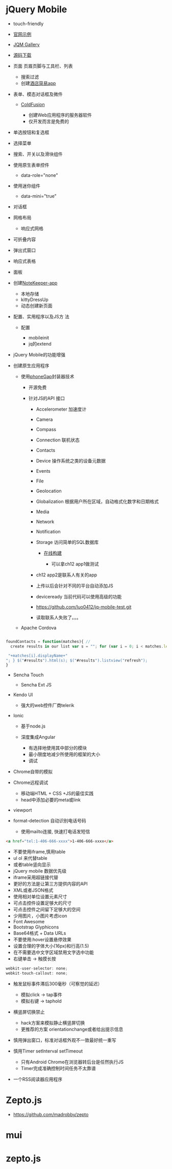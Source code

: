 # jQuery Mobile

- touch-friendly
- [官网示例](http://demos.jquerymobile.com/1.4.5/)
- [JQM Gallery](https://jqmgallery.com/)
- [源码下载](https://github.com/cfjedimaster/jQuery-Mobile-Book)

- 页面 页眉页脚与工具栏、列表

  - 搜索过滤
  - 创建[酒店简易app](http://qmen.space/jqm-hotel-simple-app/)

- 表单、模态对话框及微件

  - [ColdFusion](http://www.adobe.com/products/coldfusion-family.html)

    - 创建Web应用程序的服务器软件
    - 仅开发而言是免费的

- 单选按钮和复选框

- 选择菜单

- 搜索、开关以及滑块组件

- 使用原生表单控件

  - data-role="none"

- 使用迷你组件

  - data-mini="true"

- 对话框

- 网格布局

  - 响应式网格

- 可折叠内容

- 弹出式窗口

- 响应式表格

- 面板

- 创建[NoteKeeper-app](http://qmen.space/jqm-notekeeper-app/notekeeper.html)

  - 本地存储
  - kittyDressUp
  - 动态创建新页面

- 配置、实用程序以及JS方 法

  - 配置

    - mobileinit
    - jq的extend

- jQuery Mobile的功能增强

- 创建原生应用程序

  - 使用[phoneGap](http://phonegap.com/)封装器技术

    - 开源免费
    - 针对JS的API 接口

      - Accelerometer 加速度计
      - Camera
      - Compass
      - Connection 联机状态
      - Contacts
      - Device 操作系统之类的设备元数据
      - Events
      - File
      - Geolocation
      - Globalization 根据用户所在区域，自动格式化数字和日期格式
      - Media
      - Network
      - Notification
      - Storage 访问简单的SQL数据库

        - [在线构建](https://build.phonegap.com/apps)

          - 可以拿ch12 app1做测试

      - ch12 app2是联系人有关的app

      - 上传以后会针对不同的平台自动添加JS

      - deviceready 当前代码可以使用高级的功能

      - <https://github.com/luo0412/jq-mobile-test.git>

      - 读取联系人失败了。。。

  - Apache Cordova

```javascript

foundContacts = function(matches){ //
  create results in our list var s = ""; for (var i = 0; i < matches.length; i++) { s += "

 "+matches[i].displayName+"
"; } $("#results").html(s); $("#results").listview("refresh");
}
```

- Sencha Touch

  - Sencha Ext JS

- Kendo UI

  - 强大的web控件厂商telerik

- Ionic

  - 基于node.js
  - 深度集成Angular

    - 有选择地使用其中部分的模块
    - 最小限度地减少所使用的框架的大小
    - 调试

- Chrome自带的模拟

- Chrome远程调试

  - 移动端HTML + CSS +JS的最佳实践
  - head中添加必要的meta或link

- viewport

- format-detection 自动识别电话号码

  - 使用mailto连接, 快速打电话发短信

```html
<a href="tel:1-406-666-xxxx">1-406-666-xxxx</a>
```

- 不要使用iframe,慎用table
- ul ol 来代替table
- 或者table竖向显示
- jQuery mobile 数据优先级
- iframe采用超链接代替
- 更好的方法是让第三方提供内容的API
- XML或者JSON格式
- 使用相对单位设置元素尺寸
- 可点击控件设置足够大的尺寸
- 可点击控件之间留下足够大的空间
- 少用图片，小图片考虑icon
- Font Awesome
- Bootstrap Glyphicons
- Base64格式 + Data URLs
- 不要使用:hover设置悬停效果
- 设置合理的字体大小(16px)和行高(1.5)
- 在不需要选中文字区域禁用文字选中功能
- 右键单击 -> 触摸长按

```javascript
webkit-user-selector: none;
webkit-touch-callout: none;
```

- 触发鼠标事件滞后300毫秒（可察觉的延迟）

  - 模拟click -> tap事件
  - 模拟右键 -> taphold

- 横竖屏切换禁止

  - hack方案来模拟静止横竖屏切换
  - 更推荐的方案 orientationchange或者给出提示信息

- 慎用弹出窗口，标准对话框外观不一致最好统一重写

- 慎用Timer setInterval setTimeout

  - 只有Android Chrome在浏览器转后台是任然执行JS
  - Timer完成准确控制时间任务不太靠谱

- 一个RSS阅读器应用程序

# Zepto.js

- <https://github.com/madrobby/zepto>

# mui

# zepto.js
